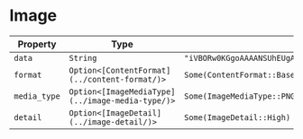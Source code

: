 # Image

| Property | Type | Example |
|----------|------|---------|
| `data` | `String` | `"iVBORw0KGgoAAAANSUhEUgAAAAEAAAABCAYAAAAfFcSJAAAADUlEQVR42mP8/5+hHgAHggJ/PchI7wAAAABJRU5ErkJggg=="` |
| `format` | `Option<[ContentFormat](../content-format/)>` | `Some(ContentFormat::Base64)` |
| `media_type` | `Option<[ImageMediaType](../image-media-type/)>` | `Some(ImageMediaType::PNG)` |
| `detail` | `Option<[ImageDetail](../image-detail/)>` | `Some(ImageDetail::High)` |